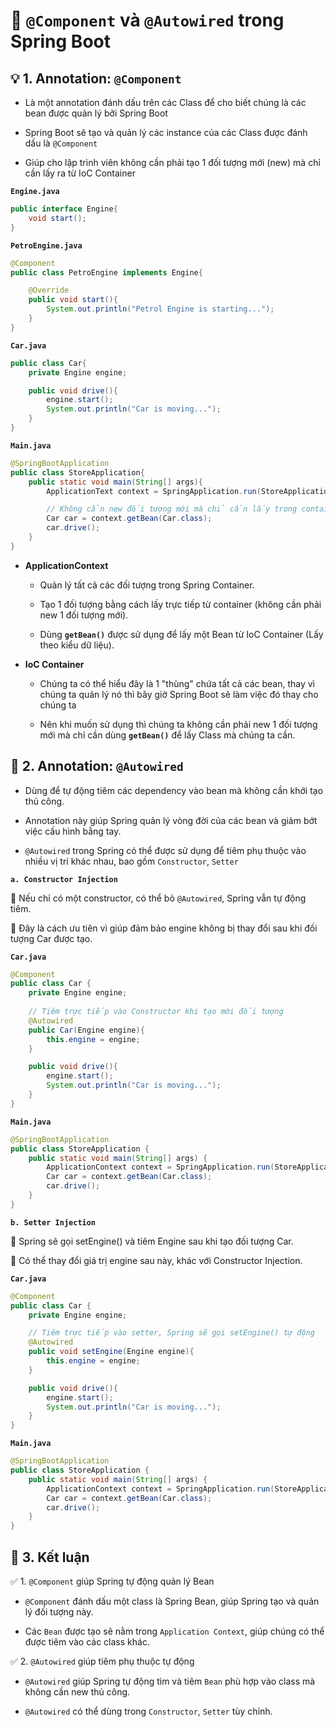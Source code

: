 # 🌱 `@Component` và `@Autowired` trong Spring Boot
## **💡 1. Annotation: `@Component`**
- Là một annotation đánh dấu trên các Class để cho biết chúng là các bean được quản lý bởi Spring Boot

- Spring Boot sẽ tạo và quản lý các instance của các Class được đánh dấu là `@Component`

- Giúp cho lập trình viên không cần phải tạo 1 đối tượng mới (new) mà chỉ cần lấy ra từ IoC Container

**`Engine.java`**
```java
public interface Engine{
    void start();
}
```
**`PetroEngine.java`**
```java
@Component
public class PetroEngine implements Engine{

    @Override
    public void start(){
        System.out.println("Petrol Engine is starting...");
    }
}
```
**`Car.java`**
```java
public class Car{
    private Engine engine;

    public void drive(){
        engine.start();
        System.out.println("Car is moving...");
    }
}
```
**`Main.java`**
```java
@SpringBootApplication
public class StoreApplication{
	public static void main(String[] args){
		ApplicationText context = SpringApplication.run(StoreApplication.class, args);

        // Không cần new đối tượng mới mà chỉ cần lấy trong container
		Car car = context.getBean(Car.class);
        car.drive();
	}
}

```

- **ApplicationContext**
    - Quản lý tất cả các đối tượng trong Spring Container.

    - Tạo 1 đối tượng bằng cách lấy trực tiếp từ container (không cần phải new 1 đối tượng mới).

    - Dùng **`getBean()`** được sử dụng để lấy một Bean từ IoC Container (Lấy theo kiểu dữ liệu).

- **IoC Container**
    - Chúng ta có thể hiểu đây là 1 "thùng" chứa tất cả các bean, thay vì chúng ta quản lý nó thì bây giờ Spring Boot sẽ làm việc đó thay cho chúng ta

    - Nên khi muốn sử dụng thì chúng ta không cần phải new 1 đối tượng mới mà chỉ cần dùng **`getBean()`** để lấy Class mà chúng ta cần. 

## **🌿 2. Annotation: `@Autowired`**
- Dùng để tự động tiêm các dependency vào bean mà không cần khởi tạo thủ công.

- Annotation này giúp Spring quản lý vòng đời của các bean và giảm bớt việc cấu hình bằng tay.

- `@Autowired` trong Spring có thể được sử dụng để tiêm phụ thuộc vào nhiều vị trí khác nhau, bao gồm `Constructor`, `Setter`

**`a. Constructor Injection`**

🔹 Nếu chỉ có một constructor, có thể bỏ `@Autowired`, Spring vẫn tự động tiêm.

🔹 Đây là cách ưu tiên vì giúp đảm bảo engine không bị thay đổi sau khi đối tượng Car được tạo.

**`Car.java`**
```java
@Component
public class Car {
    private Engine engine;
    
    // Tiêm trực tiếp vào Constructor khi tạo mới đối tượng
    @Autowired
    public Car(Engine engine){
        this.engine = engine;
    }

    public void drive(){
        engine.start();
        System.out.println("Car is moving...");
    }
}
```
**`Main.java`**
```java
@SpringBootApplication
public class StoreApplication {
	public static void main(String[] args) {
		ApplicationContext context = SpringApplication.run(StoreApplication.class, args);
		Car car = context.getBean(Car.class);
		car.drive();
	}
}
```
**`b. Setter Injection`**

🔹 Spring sẽ gọi setEngine() và tiêm Engine sau khi tạo đối tượng Car.

🔹 Có thể thay đổi giá trị engine sau này, khác với Constructor Injection.

**`Car.java`**
```java
@Component
public class Car {
    private Engine engine;

    // Tiêm trực tiếp vào setter, Spring sẽ gọi setEngine() tự động
    @Autowired
    public void setEngine(Engine engine){
        this.engine = engine;
    }

    public void drive(){
        engine.start();
        System.out.println("Car is moving...");
    }
}
```
**`Main.java`**
```java
@SpringBootApplication
public class StoreApplication {
	public static void main(String[] args) {
		ApplicationContext context = SpringApplication.run(StoreApplication.class, args);
		Car car = context.getBean(Car.class);
		car.drive();
	}
}
```
## **🌟 3. Kết luận**
✅ 1. `@Component` giúp Spring tự động quản lý Bean
- `@Component` đánh dấu một class là Spring Bean, giúp Spring tạo và quản lý đối tượng này.

- Các `Bean` được tạo sẽ nằm trong `Application Context`, giúp chúng có thể được tiêm vào các class khác.

✅ 2. `@Autowired` giúp tiêm phụ thuộc tự động
- `@Autowired` giúp Spring tự động tìm và tiêm `Bean` phù hợp vào class mà không cần new thủ công.

- `@Autowired` có thể dùng trong `Constructor`, `Setter` tùy chỉnh.

